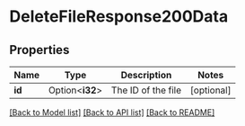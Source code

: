 # DeleteFileResponse200Data

## Properties

Name | Type | Description | Notes
------------ | ------------- | ------------- | -------------
**id** | Option<**i32**> | The ID of the file | [optional]

[[Back to Model list]](../README.md#documentation-for-models) [[Back to API list]](../README.md#documentation-for-api-endpoints) [[Back to README]](../README.md)



